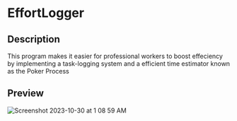 # EffortLogger

## Description 

This program makes it easier for professional workers to boost effeciency by implementing a task-logging system and a efficient time estimator known as the Poker Process

## Preview
![Screenshot 2023-10-30 at 1 08 59 AM](https://github.com/Neelov12/EffortLogger/assets/121204601/ede7a5f1-c2f0-4178-ad4c-f4b3d497a7af)

